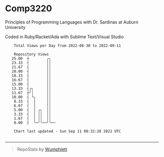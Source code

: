 # Comp3220

Principles of Programming Languages with Dr. Sardinas at Auburn University

Coded in Ruby/Racket/Ada with Sublime Text/Visual Studio

```
    Total Views per Day from 2022-08-30 to 2022-09-11

    Repository Views
   25.00  ┼        ╭╮
   23.33  ┤        ││
   21.67  ┤        ││
   20.00  ┤        ││
   18.33  ┤        ││
   16.67  ┤        ││
   15.00  ┤        ││
   13.33  ┤╭╮      ││
   11.67  ┼╯│      ││
   10.00  ┤ ╰╮     ││
    8.33  ┤  │     ││
    6.67  ┤  │     ││
    5.00  ┤  │ ╭╮  ││
    3.33  ┤  │ ││  ││
    1.67  ┤  │ ││  ││
    0.00  ┤  ╰─╯╰──╯╰──

    Chart last updated - Sun Sep 11 00:32:28 2022 UTC
    
```

---

> RepoStats by [Wumphlett](https://github.com/Wumphlett)
